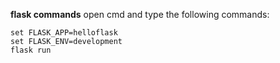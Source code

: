 **flask commands**
open cmd and type the following commands:
```
set FLASK_APP=helloflask
set FLASK_ENV=development
flask run
```